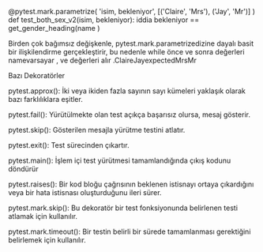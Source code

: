 



@pytest.mark.parametrize( 'isim, bekleniyor', [('Claire', 'Mrs'), ('Jay', 'Mr')] ) def test_both_sex_v2(isim, bekleniyor): iddia bekleniyor == get_gender_heading(name )

Birden çok bağımsız değişkenle, pytest.mark.parametrizedizine dayalı basit bir ilişkilendirme gerçekleştirir, bu nedenle while önce ve sonra değerleri namevarsayar , ve değerleri alır .ClaireJayexpectedMrsMr

Bazı Dekoratörler

pytest.approx(): İki veya ikiden fazla sayının sayı kümeleri yaklaşık olarak bazı farklılıklara eşitler.

pytest.fail(): Yürütülmekte olan test açıkça başarısız olursa, mesaj gösterir.

pytest.skip(): Gösterilen mesajla yürütme testini atlatır.

pytest.exit(): Test sürecinden çıkartır.

pytest.main(): İşlem içi test yürütmesi tamamlandığında çıkış kodunu döndürür

pytest.raises(): Bir kod bloğu çağrısının beklenen istisnayı ortaya çıkardığını veya bir hata istisnası oluşturduğunu ileri sürer.

pytest.mark.skip(): Bu dekoratör bir test fonksiyonunda belirlenen testi atlamak için kullanılır.

pytest.mark.timeout(): Bir testin belirli bir sürede tamamlanması gerektiğini belirlemek için kullanılır.
